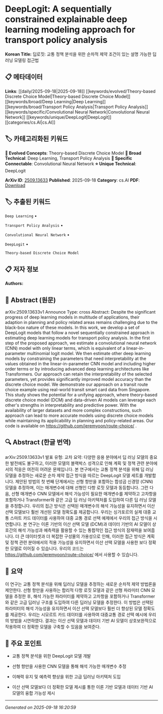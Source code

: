 
# DeepLogit: A sequentially constrained explainable deep learning modeling approach for transport policy analysis

**Korean Title:** 딥로짓: 교통 정책 분석을 위한 순차적 제약 조건이 있는 설명 가능한 딥러닝 모델링 접근법

## 📋 메타데이터

**Links**: [[daily/2025-09-18|2025-09-18]] [[keywords/evolved/Theory-based Discrete Choice Model|Theory-based Discrete Choice Model]] [[keywords/broad/Deep Learning|Deep Learning]] [[keywords/broad/Transport Policy Analysis|Transport Policy Analysis]] [[keywords/specific/Convolutional Neural Network|Convolutional Neural Network]] [[keywords/unique/DeepLogit|DeepLogit]] [[categories/cs.AI|cs.AI]]

## 🏷️ 카테고리화된 키워드
**🚀 Evolved Concepts**: Theory-based Discrete Choice Model
**🔬 Broad Technical**: Deep Learning, Transport Policy Analysis
**🔗 Specific Connectable**: Convolutional Neural Network
**⭐ Unique Technical**: DeepLogit

**ArXiv ID**: [2509.13633](https://arxiv.org/abs/2509.13633)
**Published**: 2025-09-18
**Category**: cs.AI
**PDF**: [Download](https://arxiv.org/pdf/2509.13633.pdf)


## 🏷️ 추출된 키워드



`Deep Learning` • 

`Transport Policy Analysis` • 

`Convolutional Neural Network` • 

`DeepLogit` • 

`Theory-based Discrete Choice Model`



## 📋 저자 정보

**Authors:** 

## 📄 Abstract (원문)

arXiv:2509.13633v1 Announce Type: cross 
Abstract: Despite the significant progress of deep learning models in multitude of applications, their adaption in planning and policy related areas remains challenging due to the black-box nature of these models. In this work, we develop a set of DeepLogit models that follow a novel sequentially constrained approach in estimating deep learning models for transport policy analysis. In the first step of the proposed approach, we estimate a convolutional neural network (CNN) model with only linear terms, which is equivalent of a linear-in-parameter multinomial logit model. We then estimate other deep learning models by constraining the parameters that need interpretability at the values obtained in the linear-in-parameter CNN model and including higher order terms or by introducing advanced deep learning architectures like Transformers. Our approach can retain the interpretability of the selected parameters, yet provides significantly improved model accuracy than the discrete choice model. We demonstrate our approach on a transit route choice example using real-world transit smart card data from Singapore. This study shows the potential for a unifying approach, where theory-based discrete choice model (DCM) and data-driven AI models can leverage each other's strengths in interpretability and predictive power. With the availability of larger datasets and more complex constructions, such approach can lead to more accurate models using discrete choice models while maintaining its applicability in planning and policy-related areas. Our code is available on https://github.com/jeremyoon/route-choice/ .

## 🔍 Abstract (한글 번역)

arXiv:2509.13633v1 발표 유형: 교차
요약: 다양한 응용 분야에서 딥 러닝 모델의 중요한 발전에도 불구하고, 이러한 모델의 블랙박스 성격으로 인해 계획 및 정책 관련 분야에서의 적응은 여전히 어려운 문제입니다. 본 연구에서는 교통 정책 분석을 위해 딥 러닝 모델을 추정하는 새로운 순차 제약 접근 방식을 따르는 DeepLogit 모델 세트를 개발합니다. 제안된 방법의 첫 번째 단계에서는 선형 항만을 포함하는 합성곱 신경망 (CNN) 모델을 추정하며, 이는 매개변수에 대해 선형인 다항 로짓 모델과 동등합니다. 그런 다음, 선형 매개변수 CNN 모델에서 해석 가능성이 필요한 매개변수를 제약하고 고차항을 포함하거나 Transformer와 같은 고급 딥 러닝 아키텍처를 도입하여 다른 딥 러닝 모델을 추정합니다. 우리의 접근 방식은 선택된 매개변수의 해석 가능성을 유지하면서 이산 선택 모델보다 훨씬 개선된 모델 정확도를 제공합니다. 우리는 싱가포르의 실제 대중 교통 스마트 카드 데이터를 사용하여 대중 교통 경로 선택 예제에서 우리의 접근 방식을 시연합니다. 본 연구는 이론 기반의 이산 선택 모델 (DCM)과 데이터 기반의 AI 모델이 상호간의 해석 가능성과 예측력을 활용할 수 있는 통합적인 접근 방식의 잠재력을 보여줍니다. 더 큰 데이터셋과 더 복잡한 구성물의 가용성으로 인해, 이러한 접근 방식은 계획 및 정책 관련 분야에서의 적용 가능성을 유지하면서 이산 선택 모델을 사용한 보다 정확한 모델로 이어질 수 있습니다. 우리의 코드는 https://github.com/jeremyoon/route-choice/ 에서 사용할 수 있습니다.

## 📝 요약

이 연구는 교통 정책 분석을 위해 딥러닝 모델을 추정하는 새로운 순차적 제약 방법론을 제안한다. 선형 항만을 사용하는 합리적 다항 로짓 모델과 같은 선형 파라미터 CNN 모델을 추정한 후, 해석 가능한 파라미터를 제약하고 고차항을 포함하거나 Transformer와 같은 고급 딥러닝 구조를 도입하여 다른 딥러닝 모델을 추정한다. 이 방법은 선택된 파라미터의 해석 가능성을 유지하면서 이산 선택 모델보다 훨씬 더 향상된 모델 정확도를 제공한다. 우리는 시모르트 카드 데이터를 사용하여 대중교통 경로 선택 예시에 우리의 방법을 시연하였다. 결과는 이산 선택 모델과 데이터 기반 AI 모델이 상호보완적으로 작용하여 더 정확한 모델을 구축할 수 있음을 보여준다.

## 🎯 주요 포인트


- 교통 정책 분석을 위한 DeepLogit 모델 개발

- 선형 항만을 사용한 CNN 모델을 통해 해석 가능한 매개변수 추정

- 이해력 유지 및 예측력 향상을 위한 고급 딥러닝 아키텍처 도입

- 이산 선택 모델보다 더 정확한 모델 제시를 통한 이론 기반 모델과 데이터 기반 AI 모델의 융합 가능성 제시


---

*Generated on 2025-09-18 16:20:59*